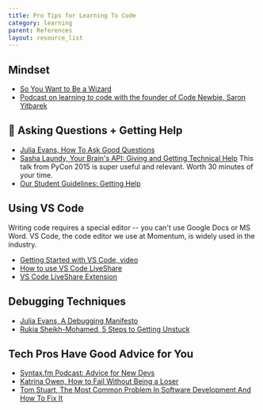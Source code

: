 ```yaml
---
title: Pro Tips for Learning To Code
category: learning
parent: References
layout: resource_list
---
```


## Mindset

- [So You Want to Be a Wizard](https://jvns.ca/wizard-zine.pdf)
- [Podcast on learning to code with the founder of Code Newbie, Saron Yitbarek](https://devchat.tv/ruby-rogues/159-rr-hacking-education-with-saron-yitbarek/)

## 💁 Asking Questions + Getting Help

- [Julia Evans, How To Ask Good Questions](https://jvns.ca/blog/good-questions/)
- [Sasha Laundy, Your Brain's API: Giving and Getting Technical Help](https://www.youtube.com/watch?v=hY14Er6JX2s) This talk from PyCon 2015 is super useful and relevant. Worth 30 minutes of your time.
- [Our Student Guidelines: Getting Help](https://github.com/momentumlearn/student-resources/blob/main/articles/student-guidelines.md#getting-help)

## Using VS Code

Writing code requires a special editor -- you can't use Google Docs or MS Word. VS Code, the code editor we use at Momentum, is widely used in the industry.

- [Getting Started with VS Code, video](https://code.visualstudio.com/docs/introvideos/basics)
- [How to use VS Code LiveShare](https://docs.microsoft.com/en-us/visualstudio/liveshare/use/vscode)
- [VS Code LiveShare Extension](https://marketplace.visualstudio.com/items?itemName=MS-vsliveshare.vsliveshare-pack)

## Debugging Techniques

- [Julia Evans, A Debugging Manifesto](https://jvns.ca/blog/2022/12/08/a-debugging-manifesto/)
- [Rukia Sheikh-Mohamed, 5 Steps to Getting Unstuck](https://dev.to/rukiaasm/working-smarter-5-steps-to-getting-unstuck-with-rukia-sheikh-mohamed-1932)

## Tech Pros Have Good Advice for You

- [Syntax.fm Podcast: Advice for New Devs](https://syntax.fm/show/382/advice-for-new-devs)
- [Katrina Owen, How to Fail Without Being a Loser](https://youtu.be/40P31QpKtTo)
- [Tom Stuart, The Most Common Problem In Software Development And How To Fix It](https://www.youtube.com/watch?v=TdBELZG0UMY&t=0s)
